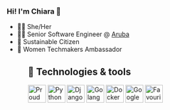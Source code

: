 
<h3>Hi! I'm Chiara 👋</h3>
<ul>
  <li>🏳️‍🌈 	She/Her</li>
  <li>👩‍💻  Senior Software Engineer @ <a href="https://www.aruba.it/" target="_blank">Aruba</a></li>
  <li>🌱  Sustainable Citizen</li>
  <li>🖖  Women Techmakers Ambassador</li>
<ul>

## 🧰 Technologies & tools
<img src="https://cdn.worldvectorlogo.com/logos/debian-2.svg" height="40px" title="Proud Debian user"> <img src="https://cdn.worldvectorlogo.com/logos/python-5.svg" height="40px" title="Python"> 
<img src="https://cdn.worldvectorlogo.com/logos/django.svg" height="40px" title="Django"> 
<img src="https://cdn.worldvectorlogo.com/logos/gopher.svg" height="40px" title="Golang">
<img src="https://cdn.worldvectorlogo.com/logos/docker.svg" height="40px" title="Docker">
<img src="https://cdn.worldvectorlogo.com/logos/google-cloud-1.svg" height="40px" title="Google Cloud Platform">
<img src="https://cdn.worldvectorlogo.com/logos/jetbrains-1.svg" height="40px" title="Favourite IDE">


<!--
**kiaruzza/kiaruzza** is a ✨ _special_ ✨ repository because its `README.md` (this file) appears on your GitHub profile.

Here are some ideas to get you started:

- 🔭 I’m currently working on ...
- 🌱 I’m currently learning ...
- 👯 I’m looking to collaborate on ...
- 🤔 I’m looking for help with ...
- 💬 Ask me about ...
- 📫 How to reach me: ...
- 😄 Pronouns: ...
- ⚡ Fun fact: ...
-->
